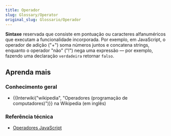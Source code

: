 ```yaml
---
title: Operador
slug: Glossary/Operator
original_slug: Glossario/Operador
---
```


**Sintaxe** reservada que consiste em pontuação ou caracteres alfanuméricos que executam a funcionalidade incorporada. Por exemplo, em JavaScript, o operador de adição ("+") soma números juntos e concatena strings, enquanto o operador "não" ("!") nega uma expressão — por exemplo, fazendo uma declaração `verdadeira` retornar `falso`.

## Aprenda mais

### Conhecimento geral

- {{Interwiki("wikipedia", "Operadores (programação de computadores)")}} na Wikipedia (em inglês)

### Referência técnica

- [Operadores JavaScript](/pt-BR/docs/Web/JavaScript/Reference/Operators)
